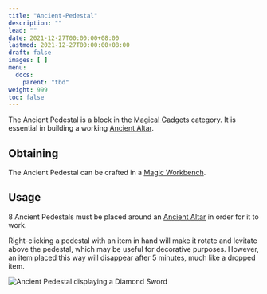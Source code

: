```yaml
---
title: "Ancient-Pedestal"
description: ""
lead: ""
date: 2021-12-27T00:00:00+08:00
lastmod: 2021-12-27T00:00:00+08:00
draft: false
images: [ ]
menu:
  docs:
    parent: "tbd"
weight: 999
toc: false
---
```


The Ancient Pedestal is a block in the [Magical Gadgets](/docs/slimefun/magical-gadgets) category. It is essential in building a working [Ancient Altar](/docs/slimefun/ancient-altar).

## Obtaining

The Ancient Pedestal can be crafted in a [Magic Workbench](/docs/slimefun/magic-workbench).

## Usage

8 Ancient Pedestals must be placed around an [Ancient Altar](/docs/slimefun/ancient-altar) in order for it to work.

Right-clicking a pedestal with an item in hand will make it rotate and levitate above the pedestal, which may be useful for decorative purposes. However, an item placed this way will disappear after 5 minutes, much like a dropped item.

<img src="/slimefun-images/block-ancient-pedestal.png" alt="Ancient Pedestal displaying a Diamond Sword" />
